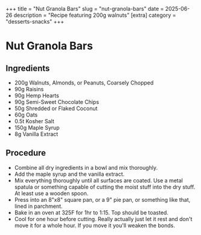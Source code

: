 ﻿+++
title = "Nut Granola Bars"
slug = "nut-granola-bars"
date = 2025-06-26
description = "Recipe featuring 200g walnuts"
[extra]
  category = "desserts-snacks"
+++

# Nut Granola Bars

## Ingredients
* 200g Walnuts, Almonds, or Peanuts, Coarsely Chopped
* 90g Raisins
* 90g Hemp Hearts
* 90g Semi-Sweet Chocolate Chips
* 50g Shredded or Flaked Coconut
* 60g Oats
* 0.5t Kosher Salt
* 150g Maple Syrup
* 8g Vanilla Extract

## Procedure
* Combine all dry ingredients in a bowl and mix thoroughly.
* Add the maple syrup and the vanilla extract.
* Mix everything thoroughly until all surfaces are coated. Use a metal spatula or something capable of cutting the moist stuff into the dry stuff. At least use a wooden spoon.
* Press into an 8"x8" square pan, or a 9" pie pan, or something like that, lined in parchment.
* Bake in an oven at 325F for 1hr to 1:15. Top should be toasted.
* Cool for one hour before cutting. Really actually just let it rest and don't move it for a whole hour. If you move it you'll weaken the bonds.